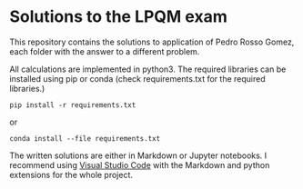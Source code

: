 # Solutions to the LPQM exam

This repository contains the solutions to application of Pedro Rosso Gomez, each folder with the answer to a different problem.

All calculations are implemented in python3. The required libraries can be installed using pip or conda (check requirements.txt for the required libraries.)

```
pip install -r requirements.txt
```
or
```
conda install --file requirements.txt
```

The written solutions are either in Markdown or Jupyter notebooks. I recommend using [Visual Studio Code](https://code.visualstudio.com/) with the Markdown and python extensions for the whole project.